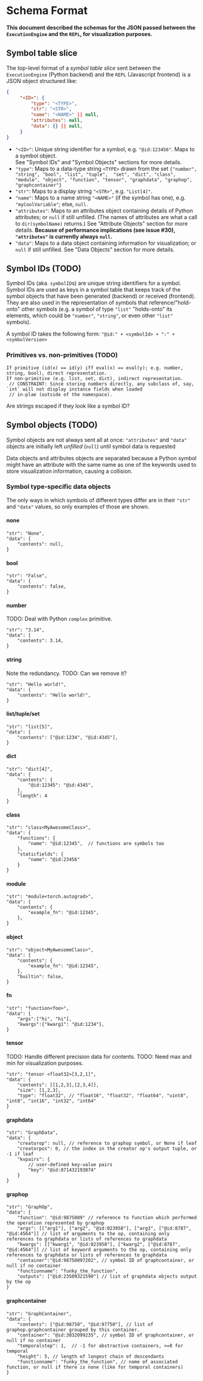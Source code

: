 # Schema Format
**This document described the schemas for the JSON passed between the `ExecutionEngine` and the `REPL`, for visualization
 purposes.**
 
 ## Symbol table slice
 
 The top-level format of a _symbol table slice_ sent between the `ExecutionEngine` (Python backend) and the 
 `REPL` (Javascript frontend) is a JSON object structured like:
 
```json
{
     "<ID>": {
         "type": "<TYPE>",
         "str": "<STR>",
         "name": "<NAME>" || null,
         "attributes": null,
         "data": {} || null,
     }
}
```
- `"<ID>"`: Unique string identifier for a symbol, e.g. `"@id:123456"`. Maps to a symbol object.  
See "Symbol IDs" and "Symbol Objects" sections for more details.
- `"type"`: Maps to a data-type string `<TYPE>` drawn from the set `{"number", "string", "bool", "list", "tuple", 
"set", "dict", "class", "module", "object", "function", "tensor", "graphdata", "graphop", "graphcontainer"}`
- `"str"`: Maps to a display string `"<STR>"`, e.g. `"List[4]"`.
- `"name"`: Maps to a name string `"<NAME>"` (if the symbol has one), e.g. `"myCoolVariable"`; else, `null`.
- `"attributes"`: Maps to an attributes object containing details of Python attributes; or `null` if still unfilled. 
(The names of attributes are what a call to `dir(symbolName)` returns.)  See "Attribute Objects" section for more details.
**Because of performance implications (see issue #30), `"attributes"` is currently always `null`.**
- `"data"`: Maps to a data object containing information for visualization; or `null` if still unfilled. See "Data 
Objects" section for more details.

## Symbol IDs (TODO)
Symbol IDs (aka. `symbolID`s) are unique string identifiers for a symbol. Symbol IDs are used as keys in a symbol 
table that keeps track of the symbol objects that have been generated (backend) or received (frontend).
They are also used in the representation of symbols that reference/"hold-onto" other symbols (e.g. a symbol of type 
`"list"` "holds-onto" its elements, which could be `"number"`, `"string"`, or even other `"list"` symbols).

A symbol ID takes the following form: `"@id:" + <symbolId> + ":" + <symbolVersion>`

### Primitives vs. non-primitives (TODO)
```
If primitive (id(x) == id(y) iff eval(x) == eval(y); e.g. number, string, bool), direct representation.
If non-primitive (e.g. list, set, dict), indirect representation.
 // CONSTRAINT: Since storing numbers directly, any subclass of, say, `int` will not display instance fields when loaded
 // in-plae (outside of the namespace).
```
Are strings escaped if they look like a symbol ID?

## Symbol objects (TODO)
Symbol objects are not always sent all at once: `"attributes"` and `"data"` objects are initially left _unfilled_ 
(`null`) until symbol data is requested

Data objects and attributes objects are separated because a Python symbol might have an attribute with the same name 
as one of the keywords used to store visualization information, causing a collision.

### Symbol type-specific data objects
The only ways in which symbols of different types differ are in their `"str"` and `"data"` values, so only 
examples of those are shown.

#### none
```
"str": "None",
"data": {
    "contents": null,
}
```

#### bool
```
"str": "False",
"data": {
    "contents": false,
}
```

#### number
TODO: Deal with Python `complex` primitive.
```
"str": "3.14",
"data": {
    "contents": 3.14,
}
```

#### string
Note the redundancy. TODO: Can we remove it?
```
"str": "Hello world!",
"data": {
    "contents": "Hello world!",
}
```

#### list/tuple/set
```
"str": "list[5]",
"data": {
    "contents": ["@id:1234", "@id:4345"],
}
```

#### dict
```
"str": "dict[4]",
"data": {
    "contents": {
        "@id:12345": "@id:4345",
    },
    "length": 4
}
```

#### class
```
"str": "class<MyAwesomeClass>",
"data": {
    "functions": {
        "name": "@id:12345",  // functions are symbols too
    },
    "staticfields": {
        "name": "@id:23456"
    }
}
```

#### module
```
"str": "module<torch.autograd>",
"data": {
    "contents": {
        "example_fn": "@id:12345",
    },
}
```

#### object
```
"str": "object<MyAwesomeClass>",
"data": {
    "contents": {
        "example_fn": "@id:12345",
    },
    "builtin": false,
}
```

#### fn
```
"str": "function<foo>",
"data": {
    "args":["hi", "hi"],
    "kwargs":{"kwarg1": "@id:1234"},
}
```

#### tensor
TODO: Handle different precision data for contents.
TODO: Need max and min for visualization purposes.
```
"str": "tensor <float32>[3,2,1]",
"data": {
    "contents": [[1,2,3],[2,3,4]],
    "size": [1,2,3],
    "type": "float32", // "float16", "float32", "float64", "uint8", "int8", "int16", "int32", "int64"
}
```

#### graphdata
```
"str": "GraphData",
"data": {
    "creatorop": null, // reference to graphop symbol, or None if leaf
    "creatorpos": 0, // the index in the creator op's output tuple, or -1 if leaf
    "kvpairs": {
        // user-defined key-value pairs
        "key": "@id:871432193874"
    }
}
```

#### graphop
```
"str": "GraphOp",
"data": {
    "function": "@id:9875089" // reference to function which performed the operation represented by graphop
    "args": [["arg1"], ["arg2", "@id:023958"], ["arg3", ["@id:8787", "@id:4564"]] // list of arguments to the op, containing only references to graphdata or lists of references to graphdata
    "kwargs": [["kwarg1", "@id:023958"], ["kwarg2", ["@id:8787", "@id:4564"]] // list of keyword arguments to the op, containing only references to graphdata or lists of references to graphdata
    "container":"@id:98750897202", // symbol ID of graphcontainer, or null if no container
    "functionname": "funky_the_function",
    "outputs": ["@id:23509321590"] // list of graphdata objects output by the op
}
```

#### graphcontainer
```
"str": "GraphContainer",
"data": {
    "contents": ["@id:98750", "@id:97750"], // list of graphop.graphcontainer grouped by this container.
    "container": "@id:3032099235", // symbol ID of graphcontainer, or null if no container
    "temporalstep": 1,  // -1 for abstractive containers, >=0 for temporal
    "height": 5, // length of longest chain of descendants
    "functionname": "funky_the_function", // name of associated function, or null if there is none (like for temporal containers)
}
```